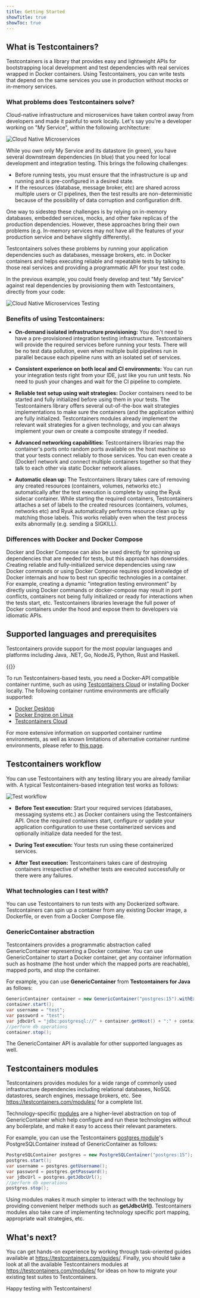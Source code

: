 ```yaml
---
title: Getting Started
showTitle: true
showToc: true
---
```

## What is Testcontainers?
Testcontainers is a library that provides easy and lightweight APIs for bootstrapping local development and test dependencies with real services wrapped in Docker containers. 
Using Testcontainers, you can write tests that depend on the same services you use in production without mocks or in-memory services.

### What problems does Testcontainers solve?
Cloud-native infrastructure and microservices have taken control away from developers and 
made it painful to work locally. Let's say you're a developer working on "My Service", 
within the following architecture:

![Cloud Native Microservices](./images/cn-arch.png)

While you own only My Service and its datastore (in green), you have several downstream dependencies 
(in blue) that you need for local development and integration testing. 
This brings the following challenges:

* Before running tests, you must ensure that the infrastructure is up and running and is pre-configured in a desired state.
* If the resources (database, message broker, etc) are shared across multiple users or CI pipelines, 
  then the test results are non-deterministic because of the possibility of data corruption and configuration drift.

One way to sidestep these challenges is by relying on in-memory databases, embedded services, mocks, 
and other fake replicas of the production dependencies. However, these approaches bring their 
own problems (e.g. In-memory services may not have all the features of your production service 
and behave slightly differently).

Testcontainers solves these problems by running your application dependencies such as databases, 
message brokers, etc. in Docker containers and helps executing reliable and repeatable tests by 
talking to those real services and providing a programmatic API for your test code.

In the previous example, you could freely develop and test "My Service" against real dependencies by provisioning them with Testcontainers, 
directly from your code:

![Cloud Native Microservices Testing](./images/cn-arch-tc.png)

### Benefits of using Testcontainers:

* **On-demand isolated infrastructure provisioning:**
You don't need to have a pre-provisioned integration testing infrastructure. 
Testcontainers will provide the required services before running your tests. 
There will be no test data pollution, even when multiple build pipelines run in parallel 
because each pipeline runs with an isolated set of services.

* **Consistent experience on both local and CI environments:**
You can run your integration tests right from your IDE, just like you run unit tests. 
No need to push your changes and wait for the CI pipeline to complete.

* **Reliable test setup using wait strategies:**
Docker containers need to be started and fully initialized before using them in your tests. 
The Testcontainers library offers several out-of-the-box wait strategies implementations to make sure 
the containers (and the application within) are fully initialized. 
Testcontainers modules already implement the relevant wait strategies for a given technology, 
and you can always implement your own or create a composite strategy if needed.

* **Advanced networking capabilities:**
Testcontainers libraries map the container's ports onto random ports available on the host machine 
so that your tests connect reliably to those services. You can even create a (Docker) network and 
connect multiple containers together so that they talk to each other via static Docker network aliases.

* **Automatic clean up:**
The Testcontainers library takes care of removing any created resources (containers, volumes, networks etc.) 
automatically after the test execution is complete by using the Ryuk sidecar container. 
While starting the required containers, Testcontainers attaches a set of labels to the 
created resources (containers, volumes, networks etc) and Ryuk automatically performs 
resource clean up by matching those labels. 
This works reliably even when the test process exits abnormally (e.g. sending a SIGKILL).

### Differences with Docker and Docker Compose
Docker and Docker Compose can also be used directly for spinning up dependencies that are needed for tests, 
but this approach has downsides. Creating reliable and fully-initialized service dependencies using 
raw Docker commands or using Docker Compose requires good knowledge of Docker internals and how to best 
run specific technologies in a container. For example, creating a dynamic "integration testing environment" 
by directly using Docker commands or docker-compose may result in port conflicts, containers not 
being fully initialized or ready for interactions when the tests start, etc. 
Testcontainers libraries leverage the full power of Docker containers under the hood and 
expose them to developers via idiomatic APIs.

## Supported languages and prerequisites
Testcontainers provide support for the most popular languages and platforms 
including Java, .NET, Go, NodeJS, Python, Rust and Haskell.

{{<languages>}}

To run Testcontainers-based tests, you need a Docker-API compatible container runtime, such as using [Testcontainers Cloud](https://www.testcontainers.cloud/) or 
installing Docker locally. The following container runtime environments are officially supported:

* [Docker Desktop](https://www.docker.com/products/docker-desktop/)
* [Docker Engine on Linux](https://docs.docker.com/engine/install/)
* [Testcontainers Cloud](https://www.testcontainers.cloud/?utm_medium=direct&utm_source=testcontainers.com&utm_content=docs&utm_term=on-failure)

For more extensive information on supported container runtime environments, as well as known limitations of 
alternative container runtime environments, please refer to [this page](https://www.testcontainers.org/supported_docker_environment/).

## Testcontainers workflow
You can use Testcontainers with any testing library you are already familiar with. 
A typical Testcontainers-based integration test works as follows:

![Test workflow](./images/test-workflow.png)

* **Before Test execution:**
Start your required services (databases, messaging systems etc.) as Docker containers using the Testcontainers API.
Once the required containers start, configure or update your application configuration to use these containerized services 
and optionally initialize data needed for the test.

* **During Test execution:** Your tests run using these containerized services.

* **After Test execution:**
Testcontainers takes care of destroying containers irrespective of whether tests are executed successfully or there were any failures.

### What technologies can I test with?
You can use Testcontainers to run tests with any Dockerized software. Testcontainers can spin up a container 
from any existing Docker image, a Dockerfile, or even from a Docker Compose file. 

### GenericContainer abstraction
Testcontainers provides a programmatic abstraction called GenericContainer representing a Docker container. 
You can use GenericContainer to start a Docker container, get any container information such as hostname 
(the host under which the mapped ports are reachable), mapped ports, and stop the container.

For example, you can use **GenericContainer** from **Testcontainers for Java** as follows:

```java
GenericContainer container = new GenericContainer("postgres:15").withExposedPorts(5432);
container.start();
var username = "test";
var password = "test";
var jdbcUrl = "jdbc:postgresql://" + container.getHost() + ":" + container.getMappedPort(5432) + "/test";
//perform db operations
container.stop();
```

The GenericContainer API is available for other supported languages as well.

## Testcontainers modules
Testcontainers provides modules for a wide range of commonly used infrastructure dependencies including relational databases, 
NoSQL datastores, search engines, message brokers, etc. See https://testcontainers.com/modules/ for a complete list.

Technology-specific [modules](https://testcontainers.com/modules/) are a higher-level abstraction on top of GenericContainer 
which help configure and run these technologies without any boilerplate, and make it easy to access their relevant parameters.

For example, you can use the Testcontainers [postgres module](https://testcontainers.com/modules/postgresql/)'s 
PostgreSQLContainer instead of GenericContainer as follows:

```java
PostgreSQLContainer postgres = new PostgreSQLContainer("postgres:15");
postgres.start();
var username = postgres.getUsername();
var password = postgres.getPassword();
var jdbcUrl = postgres.getJdbcUrl();
//perform db operations
postgres.stop();
```

Using modules makes it much simpler to interact with the technology by providing convenient helper methods such as **getJdbcUrl()**. 
Testcontainers modules also take care of implementing technology specific port mapping, appropriate wait strategies, etc.

## What's next?
You can get hands-on experience by working through task-oriented guides available at https://testcontainers.com/guides/. 
Finally, you should take a look at all the available Testcontainers modules at https://testcontainers.com/modules/ for ideas 
on how to migrate your existing test suites to Testcontainers.

Happy testing with Testcontainers!
